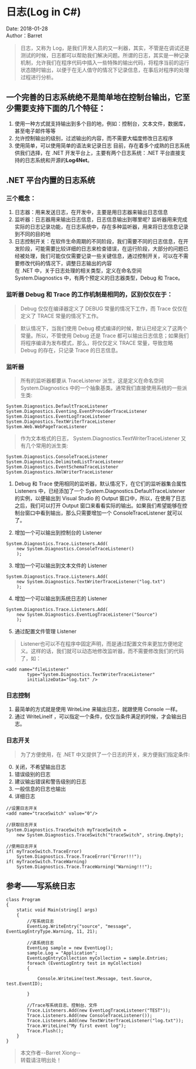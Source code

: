 # 日志(Log in C#)
Date: 2018-01-28     
Author：Barret    
> 日志，又称为 Log，是我们开发人员的又一利器，其实，不管是在调试还是测试的时候，日志都可以帮助我们解决问题。所谓的日志，其实是一种记录机制，允许我们在程序代码中插入一些特殊的输出代码，将程序当前的运行状态随时输出，以便于在无人值守的情况下记录信息，在事后对程序的处理过程进行分析。        

## 一个完善的日志系统绝不是简单地在控制台输出，它至少需要支持下面的几个特征：            
1. 使用一种方式就支持输出到多个目的地，例如：控制台，文本文件，数据库，甚至电子邮件等等                
2. 允许控制输出的级别，过滤输出的内容，而不需要大幅度修改日志程序
3. 使用简单，可以使用简单的语法来记录日志
目前，存在着多个成熟的日志系统供我们选择，在 .NET 开发平台上，主要有两个日志系统：.NET 平台直接支持的日志系统和开源的**Log4Net**。

## .NET 平台内置的日志系统                 
### 三个概念：                  
1. 日志器：用来发送日志，在开发中，主要是用日志器来输出日志信息                                
2. 监听器：日志器用来输出日志信息，日志信息输出到哪里呢? 监听器用来完成实际的日志记录功能，在日志系统中，存在多种监听器，用来将日志信息记录到不同的目的地    
3. 日志控制开关：在软件生命周期的不同阶段，我们需要不同的日志信息，在开发阶段，可能需要比较详细的日志来检查错误，在运行阶段，大部分的问题已经被处理，我们可能仅仅需要记录一些关键信息，通过控制开关，可以在不需要修改代码的情况下，调整日志输出的内容                             
在 .NET 中，关于日志处理的相关类型，定义在命名空间 System.Diagnostics 中，有两个预定义的日志器类型，Debug 和 Trace。                   

### 监听器 Debug 和 Trace 的工作机制是相同的，区别仅仅在于：                        
> Debug 仅仅在编译器定义了 DEBUG 常量的情况下工作，而 Trace 仅仅在定义了 TRACE 常量的情况下工作。   

> 默认情况下，当我们使用 Debug 模式编译的时候，默认已经定义了这两个常量。所以，不管使用 Debug 还是 Trace 都可以输出日志信息；如果我们将程序编译为发布模式，那么，将仅仅定义 TRACE 常量，导致忽略 Debug 的存在，只记录 Trace 的日志信息。                   

### 监听器                   
> 所有的监听器都要从 TraceListener  派生，这是定义在命名空间 System.Diagnostics 中的一个抽象基类。通常我们直接使用系统的一些派生类:                   
```
System.Diagnostics.DefaultTraceListener 
System.Diagnostics.Eventing.EventProviderTraceListener 
System.Diagnostics.EventLogTraceListener 
System.Diagnostics.TextWriterTraceListener 
System.Web.WebPageTraceListener
```                   

> 作为文本格式的日志， System.Diagnostics.TextWriterTraceListener 又有几个常用的派生类:                     

```
System.Diagnostics.ConsoleTraceListener 
System.Diagnostics.DelimitedListTraceListener 
System.Diagnostics.EventSchemaTraceListener 
System.Diagnostics.XmlWriterTraceListener
```                    

1. Debug 和 Trace 使用相同的监听器，默认情况下，在它们的监听器集合属性 Listeners 中，已经添加了一个 System.Diagnostics.DefaultTraceListener 的实例，以便输出到 Visual Studio 的 Output 窗口中，所以，在使用了日志之后，我们可以打开 Output 窗口来看看实际的输出。如果我们希望能够在控制台窗口中看到输出，那么只需要增加一个 ConsoleTraceListener 就可以了。                  

2. 增加一个可以输出到控制台的 Listener                           
```
System.Diagnostics.Trace.Listeners.Add( 
    new System.Diagnostics.ConsoleTraceListener() 
    );
```                  

3. 增加一个可以输出到文本文件的 Listener                  
```
System.Diagnostics.Trace.Listeners.Add( 
    new System.Diagnostics.TextWriterTraceListener("log.txt") 
    );
```                

4. 增加一个可以输出到系统日志的 Listener         
```
System.Diagnostics.Trace.Listeners.Add( 
    new System.Diagnostics.EventLogTraceListener("Source") 
    );
```                   

5. 通过配置文件管理 Listener                      
> Listener也可以不在程序中固定声明，而是通过配置文件来更加方便地定义。这样的话，我们就可以动态地修改监听器，而不需要修改我们的代码了，如：     
```
<add name="fileListener"
        type="System.Diagnostics.TextWriterTraceListener"
        initializeData="log.txt" />
```           

### 日志控制             
1. 最简单的方式就是使用 WriteLine 来输出日志，就跟使用 Console 一样。
2. 通过 WriteLineIf ，可以指定一个条件，仅仅当条件满足的时候，才会输出日志。

### 日志开关
> 为了方便使用，在 .NET 中又提供了一个日志的开关，来方便我们指定条件:                    
0. 关闭，不希望输出日志
1. 错误级别的日志
2. 建议输出错误和警告级别的日志
3. 一般信息的日志也输出
4. 详细日志        

```
//设置日志开关
<add name="traceSwitch" value="0"/>

//获取日志开关
System.Diagnostics.TraceSwitch myTraceSwitch = 
    new System.Diagnostics.TraceSwitch("traceSwitch", string.Empty);

//使用日志开关
if( myTraceSwitch.TraceError) 
    System.Diagnostics.Trace.TraceError("Error!!!");   
if( myTraceSwitch.TraceWarning) 
    System.Diagnostics.Trace.TraceWarning("Warning!!!");
```             

## 参考——写系统日志              
```
class Program
{
    static void Main(string[] args)
    {
        //写系统日志
        EventLog.WriteEntry("source", "message", EventLogEntryType.Warning, 11, 21); 

        //读系统日志
        EventLog sample = new EventLog();
        sample.Log = "Application";
        EventLogEntryCollection myCollection = sample.Entries;
        foreach (EventLogEntry test in myCollection)
        {

            Console.WriteLine(test.Message, test.Source, test.EventID);

        }

        //Trace写系统日志、控制台、文件
        Trace.Listeners.Add(new EventLogTraceListener("TEST"));
        Trace.Listeners.Add(new ConsoleTraceListener());
        Trace.Listeners.Add(new TextWriterTraceListener("log.txt"));
        Trace.WriteLine("My first event log");
        Trace.Flush();
    }
}
```                 
> 本文作者--Barret Xiong--    
> 转载请注明出处！

